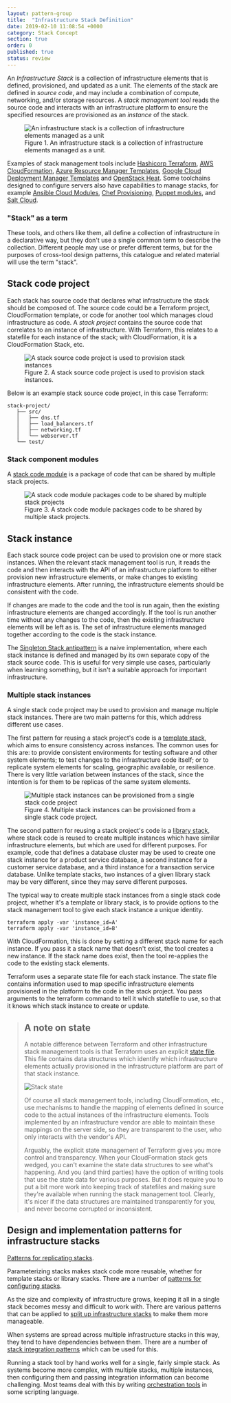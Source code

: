 ```yaml
---
layout: pattern-group
title:  "Infrastructure Stack Definition"
date: 2019-02-10 11:08:54 +0000
category: Stack Concept
section: true
order: 0
published: true
status: review
---
```


An *Infrastructure Stack* is a collection of infrastructure elements that is defined, provisioned, and updated as a unit. The elements of the stack are defined in *source code*, and may include a combination of compute, networking, and/or storage resources. A *stack management tool* reads the source code and interacts with an infrastructure platform to ensure the specified resources are provisioned as an *instance* of the stack.


<figure>
  <img src="images/infrastructure-stack.png" alt="An infrastructure stack is a collection of infrastructure elements managed as a unit"/>
  <figcaption>Figure 1. An infrastructure stack is a collection of infrastructure elements managed as a unit.</figcaption>
</figure>


Examples of stack management tools include [Hashicorp Terraform](https://www.terraform.io/), [AWS CloudFormation](https://aws.amazon.com/cloudformation/), [Azure Resource Manager Templates](https://docs.microsoft.com/en-us/azure/azure-resource-manager/resource-group-overview), [Google Cloud Deployment Manager Templates](https://cloud.google.com/deployment-manager/) and [OpenStack Heat](https://wiki.openstack.org/wiki/Heat). Some toolchains designed to configure servers also have capabilities to manage stacks, for example [Ansible Cloud Modules](https://www.ansible.com/integrations/cloud), [Chef Provisioning](https://docs.chef.io/provisioning.html), [Puppet modules](https://forge.puppet.com/puppetlabs/aws/readme), and [Salt Cloud](https://docs.saltstack.com/en/latest/topics/cloud/).


### "Stack" as a term

These tools, and others like them, all define a collection of infrastructure in a declarative way, but they don't use a single common term to describe the collection. Different people may use or prefer different terms, but for the purposes of cross-tool design patterns, this catalogue and related material will use the term "stack".


## Stack code project

Each stack has source code that declares what infrastructure the stack should be composed of. The source code could be a Terraform project, CloudFormation template, or code for another tool which manages cloud infrastructure as code. A *stack project* contains the source code that correlates to an instance of infrastructure. With Terraform, this relates to a statefile for each instance of the stack; with CloudFormation, it is a CloudFormation Stack, etc.


<figure>
  <img src="images/stack-source.png" alt="A stack source code project is used to provision stack instances"/>
  <figcaption>Figure 2. A stack source code project is used to provision stack instances.</figcaption>
</figure>


Below is an example stack source code project, in this case Terraform:

~~~ console
stack-project/
   ├── src/
   │   ├── dns.tf
   │   ├── load_balancers.tf
   │   ├── networking.tf
   │   └── webserver.tf
   └── test/
~~~


### Stack component modules

A [stack code module](stack-code-module.html) is a package of code that can be shared by multiple stack projects.


<figure>
  <img src="/patterns/stack-replication/images/stack-code-module.png" alt="A stack code module packages code to be shared by multiple stack projects"/>
  <figcaption>Figure 3. A stack code module packages code to be shared by multiple stack projects.</figcaption>
</figure>


## Stack instance

Each stack source code project can be used to provision one or more stack instances. When the relevant stack management tool is run, it reads the code and then interacts with the API of an infrastructure platform to either provision new infrastructure elements, or make changes to existing infrastructure elements. After running, the infrastructure elements should be consistent with the code.

If changes are made to the code and the tool is run again, then the existing infrastructure elements are changed accordingly. If the tool is run another time without any changes to the code, then the existing infrastructure elements will be left as is. The set of infrastructure elements managed together according to the code is the stack instance.

The [Singleton Stack antipattern](singleton-stack.html) is a naive implementation, where each stack instance is defined and managed by its own separate copy of the stack source code. This is useful for very simple use cases, particularly when learning something, but it isn't a suitable approach for important infrastructure.


### Multiple stack instances

A single stack code project may be used to provision and manage multiple stack instances. There are two main patterns for this, which address different use cases.

The first pattern for reusing a stack project's code is a [template stack](template-stack.html), which aims to ensure consistency across instances. The common uses for this are: to provide consistent environments for testing software and other system elements; to test changes to the infrastructure code itself; or to replicate system elements for scaling, geographic available, or resilience. There is very little variation between instances of the stack, since the intention is for them to be replicas of the same system elements.


<figure>
  <img src="images/stack-instances.png" alt="Multiple stack instances can be provisioned from a single stack code project"/>
  <figcaption>Figure 4. Multiple stack instances can be provisioned from a single stack code project.</figcaption>
</figure>


The second pattern for reusing a stack project's code is a [library stack](library-stack.html), where stack code is reused to create multiple instances which have similar infrastructure elements, but which are used for different purposes. For example, code that defines a database cluster may be used to create one stack instance for a product service database, a second instance for a customer service database, and a third instance for a transaction service database. Unlike template stacks, two instances of a given library stack may be very different, since they may serve different purposes.

The typical way to create multiple stack instances from a single stack code project, whether it's a template or library stack, is to provide options to the stack management tool to give each stack instance a unique identity.


~~~ console
terraform apply -var 'instance_id=A'
terraform apply -var 'instance_id=B'
~~~


With CloudFormation, this is done by setting a different stack name for each instance. If you pass it a stack name that doesn't exist, the tool creates a new instance. If the stack name does exist, then the tool re-applies the code to the existing stack elements.

Terraform uses a separate state file for each stack instance. The state file contains information used to map specific infrastructure elements provisioned in the platform to the code in the stack project. You pass arguments to the terraform command to tell it which statefile to use, so that it knows which stack instance to create or update.


> ## A note on state
> 
> A notable difference between Terraform and other infrastructure stack management tools is that Terraform uses an explicit [state file](https://www.terraform.io/docs/state/). This file contains data structures which identify which infrastructure elements actually provisioned in the infrastructure platform are part of that stack instance.
>
> ![Stack state](images/stack-state.png)
> 
> Of course all stack management tools, including CloudFormation, etc., use mechanisms to handle the mapping of elements defined in source code to the actual instances of the infrastructure elements. Tools implemented by an infrastructure vendor are able to maintain these mappings on the server side, so they are transparent to the user, who only interacts with the vendor's API. 
> 
> Arguably, the explicit state management of Terraform gives you more control and transparency. When your CloudFormation stack gets wedged, you can't examine the state data structures to see what's happening. And you (and third parties) have the option of writing tools that use the state data for various purposes. But it does require you to put a bit more work into keeping track of statefiles and making sure they're available when running the stack management tool. Clearly, it's nicer if the data structures are maintained transparently for you, and never become corrupted or inconsistent.


## Design and implementation patterns for infrastructure stacks

[Patterns for replicating stacks](/patterns/stack-replication).

Parameterizing stacks makes stack code more reusable, whether for template stacks or library stacks. There are a number of [patterns for configuring stacks](/patterns/stack-configuration/).

As the size and complexity of infrastructure grows, keeping it all in a single stack becomes messy and difficult to work with. There are various patterns that can be applied to [split up infrastructure stacks](/patterns/multiple-stacks/) to make them more manageable.

When systems are spread across multiple infrastructure stacks in this way, they tend to have dependencies between them. There are a number of [stack integration patterns](/patterns/stack-integration/) which can be used for this.

Running a stack tool by hand works well for a single, fairly simple stack. As systems become more complex, with multiple stacks, multiple instances, then configuring them and passing integration information can become challenging. Most teams deal with this by writing [orchestration tools](/patterns/stack-orchestration-tools/) in some scripting language.

